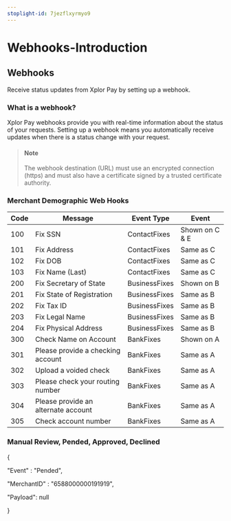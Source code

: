 ```yaml
---
stoplight-id: 7jezflxyrmyo9
---
```


# Webhooks-Introduction


## Webhooks

Receive status updates from Xplor Pay by setting up a webhook.

### What is a webhook?
Xplor Pay webhooks provide you with real-time information about the status of your requests. Setting up a webhook means you automatically receive updates when there is a status change with your request.

<!-- theme: info -->

> #### Note
>
> The webhook destination (URL) must use an encrypted connection (https) and must also have a certificate signed by a trusted certificate authority.


### Merchant Demographic Web Hooks



| **Code**  | **Message**  | **Event Type** | **Event** |
|  --- |  --- |  --- |  --- |
| 100 | Fix SSN | ContactFixes | Shown on C &amp; E |
| 101 | Fix Address | ContactFixes | Same as C |
| 102 | Fix DOB | ContactFixes | Same as C |
| 103 | Fix Name (Last) | ContactFixes | Same as C |
| 200 | Fix Secretary of State | BusinessFixes | Shown on B |
| 201 | Fix State of Registration | BusinessFixes | Same as B |
| 202 | Fix Tax ID | BusinessFixes | Same as B |
| 203 | Fix Legal Name | BusinessFixes | Same as B |
| 204 | Fix Physical Address | BusinessFixes | Same as B |
| 300 | Check Name on Account | BankFixes | Shown on A |
| 301 | Please provide a checking account | BankFixes | Same as A |
| 302 | Upload a voided check | BankFixes | Same as A |
| 303 | Please check your routing number | BankFixes | Same as A |
| 304 | Please provide an alternate account | BankFixes | Same as A |
| 305 | Check account number | BankFixes | Same as A |



### Manual Review, Pended, Approved, Declined

{
 
 &quot;Event&quot; : &quot;Pended&quot;,

 &quot;MerchantID&quot; : &quot;6588000000191919&quot;,
 
 &quot;Payload&quot;: null
 
 }

